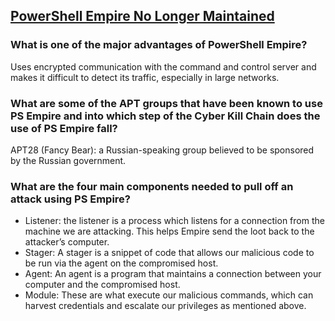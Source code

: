 ## [PowerShell Empire No Longer Maintained](https://www.bleepingcomputer.com/news/security/powershell-empire-framework-is-no-longer-maintained/)

### What is one of the major advantages of PowerShell Empire?
Uses encrypted communication with the command and control server and makes it difficult to detect its traffic, especially in large networks. 
### What are some of the APT groups that have been known to use PS Empire and into which step of the Cyber Kill Chain does the use of PS Empire fall?
APT28 (Fancy Bear): a Russian-speaking group believed to be sponsored by the Russian government.
### What are the four main components needed to pull off an attack using PS Empire?
* Listener: the listener is a process which listens for a connection from the machine we are attacking. This helps Empire send the loot back to the attacker’s computer.
* Stager: A stager is a snippet of code that allows our malicious code to be run via the agent on the compromised host.
* Agent: An agent is a program that maintains a connection between your computer and the compromised host.
* Module: These are what execute our malicious commands, which can harvest credentials and escalate our privileges as mentioned above.
